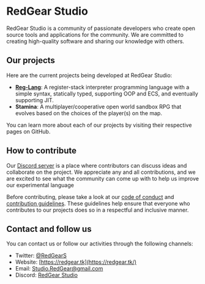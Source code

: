 # RedGear Studio

RedGear Studio is a community of passionate developers who create open source tools and applications for the community. We are committed to creating high-quality software and sharing our knowledge with others.

## Our projects

Here are the current projects being developed at RedGear Studio:

  - **[Reg-Lang](https://github.com/RedGear-Studio/Reg-Lang)**: A register-stack interpreter programming language with a simple syntax, statically typed, supporting OOP and ECS, and eventually supporting JIT.
  - **Stamina**: A multiplayer/cooperative open world sandbox RPG that evolves based on the choices of the player(s) on the map.

You can learn more about each of our projects by visiting their respective pages on GitHub.

## How to contribute

Our [Discord server](https://discord.gg/zQfaTBAXg4/) is a place where contributors can discuss ideas and collaborate on the project. We appreciate any and all contributions, and we are excited to see what the community can come up with to help us improve our experimental language

Before contributing, please take a look at our [code of conduct](https://github.com/RedGear-Studio/RedGear-TOS/blob/main/CODE_OF_CONDUCT.md) and [contribution guidelines](https://github.com/RedGear-Studio/RedGear-TOS/blob/main/CONTRIBUTING.md). These guidelines help ensure that everyone who contributes to our projects does so in a respectful and inclusive manner.

## Contact and follow us

You can contact us or follow our activities through the following channels:

  - Twitter: [@RedGearS](https://twitter.com/RedGearS)
  - Website: [https://redgear.tk](https://redgear.tk/)
  - Email: [Studio.RedGear@gmail.com](Studio.RedGear@gmail.com)
  - Discord: [RedGear Studio](https://discord.gg/zQfaTBAXg4)

